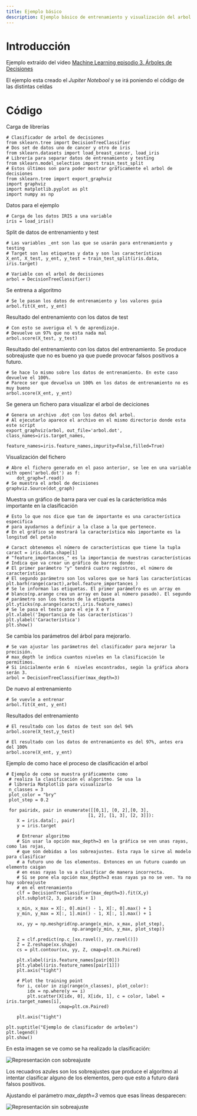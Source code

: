 ```yaml
---
title: Ejemplo básico
description: Ejemplo básico de entrenamiento y visualización del arbol de decisiones
---
```


# Introducción

Ejemplo extraído del video [Machine Learning episodio 3. Árboles de Decisiones](https://www.youtube.com/watch?v=269QJ5joMCc&t)

El ejemplo esta creado el *Jupiter Notebool* y se irá poniendo el código de las distintas celdas

# Código

Carga de librerías
```tpl
# Clasificador de arbol de decisiones
from sklearn.tree import DecisionTreeClassifier
# Dos set de datos uno de cancer y otro de iris
from sklearn.datasets import load_breast_cancer, load_iris
# Librería para separar datos de entrenamiento y testing
from sklearn.model_selection import train_test_split
# Estos últimos son para poder mostrar gráficamente el arbol de decisiones
from sklearn.tree import export_graphviz
import graphviz
import matplotlib.pyplot as plt
import numpy as np
```
Datos para el ejemplo
```tpl
# Carga de los datos IRIS a una variable
iris = load_iris()
```
Split de datos de entrenamiento y test
```tpl
# Las variables _ent son las que se usarán para entrenamiento y testing
# Target son las etiquetas y data y son las características
X_ent, X_test, y_ent, y_test = train_test_split(iris.data, iris.target)
```
```tpl
# Variable con el arbol de decisiones
arbol = DecisionTreeClassifier()
```
Se entrena a algoritmo
```tpl
# Se le pasan los datos de entrenamiento y los valores guia
arbol.fit(X_ent, y_ent)
```
Resultado del entrenamiento con los datos de test
```tpl
# Con esto se averigua el % de aprendizaje. 
# Devuelve un 97% que no esta nada mal
arbol.score(X_test, y_test)
```
Resultado del entrenamiento con los datos del entrenamiento. Se produce sobreajuste que no es bueno
ya que puede provocar falsos positivos a futuro.
```tpl
# Se hace lo mismo sobre los datos de entrenamiento. En este caso devuelve el 100%.
# Parece ser que devuelva un 100% en los datos de entrenamiento no es muy bueno
arbol.score(X_ent, y_ent)
```
Se genera un fichero para visualizar el arbol de deciciones
```tpl
# Genera un archivo .dot con los datos del arbol.
# Al ejecutarlo aparece el archivo en el mismo directorio donde esta este script
export_graphviz(arbol, out_file='arbol.dot', class_names=iris.target_names, 
                feature_names=iris.feature_names,impurity=False,filled=True)
```
Visualización del fichero
```tpl
# Abre el fichero generado en el paso anterior, se lee en una variable 
with open('arbol.dot') as f:
    dot_graph=f.read()
# Se muestra el arbol de decisiones    
graphviz.Source(dot_graph)
```
Muestra un gráfico de barra para ver cual es la carácterística más importante
en la clasificación
```tpl
# Esto lo que nos dice que tan de importante es una característica especifica
# para ayudarnos a definir a la clase a la que pertenece.
# En el gráfico se mostrará la característica más importante es la longitud del petalo

# Caract obtenemos el número de características que tiene la tupla
caract = iris.data.shape[1]
# "feature_importances_" es la importancia de nuestras características
# Indica que va crear un gráfico de barras donde:
# El primer parámetro "y" tendrá cuatro registros, el número de características
# El segundo parámetro son los valores que se hará las características
plt.barh(range(caract),arbol.feature_importances_)
# Se le informan las etiquetas. El primer parámetro es un array en
# blanco(np.arange crea un array en base al número pasado). El segundo
# parámetro son los textos de la etiqueta
plt.yticks(np.arange(caract),iris.feature_names)
# Se le pasa el texto para el eje X e Y
plt.xlabel('Importancia de las características')
plt.ylabel('Característica')
plt.show()
```
Se cambia los parámetros del árbol para mejorarlo.
```tpl
# Se van ajustar los parámetros del clasificador para mejorar la precisión. 
# max_depth le indica cuantos niveles en la clasificación le permitimos. 
# Si inicialmente erán 6  niveles encontrados, según la gráfica ahora serán 3.
arbol = DecisionTreeClassifier(max_depth=3)
```
De nuevo al entrenamiento
```tpl
# Se vuevle a entrenar
arbol.fit(X_ent, y_ent)
```
Resultados del entrenamiento
```tpl
# El resultado con los datos de test son del 94%
arbol.score(X_test,y_test)
```
```tpl
# El resultado con los datos de entrenamiento es del 97%, antes era del 100%
arbol.score(X_ent, y_ent)
```
Ejemplo de como hace el proceso de clasificación el arbol
```tpl
# Ejemplo de como se muestra gráficamente como 
 # realiza la clasificación el algoritmo. Se usa la
 # librería Matplotlib para visualizarlo
 n_classes = 3
 plot_color = "bry"
 plot_step = 0.2

 for pairidx, pair in enumerate([[0,1], [0, 2],[0, 3],
                               [1, 2], [1, 3], [2, 3]]):
    X = iris.data[:, pair]                        
    y = iris.target

    # Entrenar algoritmo
    # Sin usar la opción max_depth=3 en la gráfica se ven unas rayas, como las rojas, 
    # que son debidas a los sobreajustes. Esta raya le sirve al modelo para clasificar
    # a futuro uno de los elementos. Entonces en un futuro cuando un elemento caigan 
    # en esas rayas lo va a clasificar de manera incorrecta.
    # Si se pone ela opción max_depth=3 esas rayas ya no se ven. Ya no hay sobreajuste
    # en el entrenamiento
    clf = DecisionTreeClassifier(max_depth=3).fit(X,y)
    plt.subplot(2, 3, pairidx + 1)

    x_min, x_max = X[:, 0].min() - 1, X[:, 0].max() + 1
    y_min, y_max = X[:, 1].min() - 1, X[:, 1].max() + 1

    xx, yy = np.meshgrid(np.arange(x_min, x_max, plot_step),
                         np.arange(y_min, y_max, plot_step))

    Z = clf.predict(np.c_[xx.ravel(), yy.ravel()])
    Z = Z.reshape(xx.shape)
    cs = plt.contour(xx, yy, Z, cmap=plt.cm.Paired)

    plt.xlabel(iris.feature_names[pair[0]])
    plt.ylabel(iris.feature_names[pair[1]])
    plt.axis("tight")

    # Plot the training point
    for i, color in zip(range(n_classes), plot_color):
        idx = np.where(y == i)
        plt.scatter(X[idx, 0], X[idx, 1], c = color, label = iris.target_names[i],
                    cmap=plt.cm.Paired)
    
    plt.axis("tight")

plt.suptitle("Ejemplo de clasificador de arboles")
plt.legend()
plt.show()
```
En esta imagen se ve como se ha realizado la clasificación:

![Representación con sobreajuste](/images/python/machine_learning/arbol_decisiones/ejempo_arbol_decision_sobreajuste.png)

Los recuadros azules son los sobreajustes que produce el algoritmo al intentar clasificar alguno de los elementos, pero que 
esto a futuro dará falsos positivos.

Ajustando el parámetro *max_depth=3* vemos que esas líneas desparecen:

![Representación sin sobreajuste](/images/python/machine_learning/arbol_decisiones/ejempo_arbol_decision_sinsobreajuste.png)
